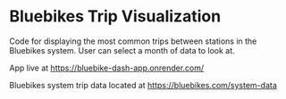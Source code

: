 # Bluebikes Trip Visualization

Code for displaying the most common trips between stations in the Bluebikes system. User can select a month of data to look at.

App live at https://bluebike-dash-app.onrender.com/

Bluebikes system trip data located at https://bluebikes.com/system-data

